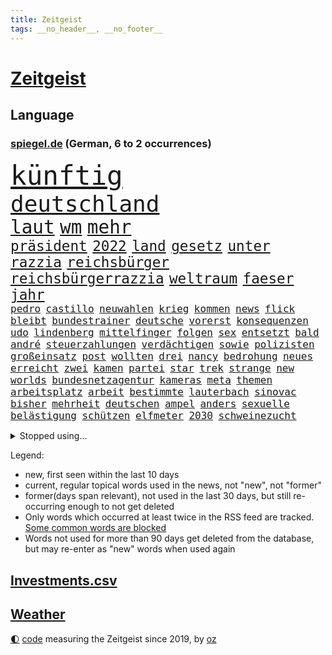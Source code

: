 ```yaml
---
title: Zeitgeist
tags: __no_header__, __no_footer__
---
```


# [Zeitgeist](https://oliz.io/zeitgeist/)

## Language

<h3><a href="https://www.spiegel.de" target="_blank">spiegel.de</a> (German, 6 to 2 occurrences)</h3>
<p style="font-family:monospace">
<span style="font-size:32pt"><a href="news_links.html#künftig" class="current">künftig</a></span>
<br>
<span style="font-size:27pt"><a href="news_links.html#deutschland" class="current">deutschland</a></span>
<br>
<span style="font-size:22pt"><a href="news_links.html#laut" class="current">laut</a></span>
<span style="font-size:22pt"><a href="news_links.html#wm" class="current">wm</a></span>
<span style="font-size:22pt"><a href="news_links.html#mehr" class="current">mehr</a></span>
<br>
<span style="font-size:17pt"><a href="news_links.html#präsident" class="current">präsident</a></span>
<span style="font-size:17pt"><a href="news_links.html#2022" class="current">2022</a></span>
<span style="font-size:17pt"><a href="news_links.html#land" class="current">land</a></span>
<span style="font-size:17pt"><a href="news_links.html#gesetz" class="current">gesetz</a></span>
<span style="font-size:17pt"><a href="news_links.html#unter" class="current">unter</a></span>
<span style="font-size:17pt"><a href="news_links.html#razzia" class="current">razzia</a></span>
<span style="font-size:17pt"><a href="news_links.html#reichsbürger" class="new">reichsbürger</a></span>
<span style="font-size:17pt"><a href="news_links.html#reichsbürgerrazzia" class="new">reichsbürgerrazzia</a></span>
<span style="font-size:17pt"><a href="news_links.html#weltraum" class="current">weltraum</a></span>
<span style="font-size:17pt"><a href="news_links.html#faeser" class="current">faeser</a></span>
<span style="font-size:17pt"><a href="news_links.html#jahr" class="current">jahr</a></span>
<br>
<span style="font-size:12pt"><a href="news_links.html#pedro" class="new">pedro</a></span>
<span style="font-size:12pt"><a href="news_links.html#castillo" class="new">castillo</a></span>
<span style="font-size:12pt"><a href="news_links.html#neuwahlen" class="current">neuwahlen</a></span>
<span style="font-size:12pt"><a href="news_links.html#krieg" class="current">krieg</a></span>
<span style="font-size:12pt"><a href="news_links.html#kommen" class="current">kommen</a></span>
<span style="font-size:12pt"><a href="news_links.html#news" class="current">news</a></span>
<span style="font-size:12pt"><a href="news_links.html#flick" class="current">flick</a></span>
<span style="font-size:12pt"><a href="news_links.html#bleibt" class="current">bleibt</a></span>
<span style="font-size:12pt"><a href="news_links.html#bundestrainer" class="current">bundestrainer</a></span>
<span style="font-size:12pt"><a href="news_links.html#deutsche" class="current">deutsche</a></span>
<span style="font-size:12pt"><a href="news_links.html#vorerst" class="current">vorerst</a></span>
<span style="font-size:12pt"><a href="news_links.html#konsequenzen" class="current">konsequenzen</a></span>
<span style="font-size:12pt"><a href="news_links.html#udo" class="new">udo</a></span>
<span style="font-size:12pt"><a href="news_links.html#lindenberg" class="new">lindenberg</a></span>
<span style="font-size:12pt"><a href="news_links.html#mittelfinger" class="new">mittelfinger</a></span>
<span style="font-size:12pt"><a href="news_links.html#folgen" class="current">folgen</a></span>
<span style="font-size:12pt"><a href="news_links.html#sex" class="current">sex</a></span>
<span style="font-size:12pt"><a href="news_links.html#entsetzt" class="current">entsetzt</a></span>
<span style="font-size:12pt"><a href="news_links.html#bald" class="current">bald</a></span>
<span style="font-size:12pt"><a href="news_links.html#andré" class="current">andré</a></span>
<span style="font-size:12pt"><a href="news_links.html#steuerzahlungen" class="new">steuerzahlungen</a></span>
<span style="font-size:12pt"><a href="news_links.html#verdächtigen" class="current">verdächtigen</a></span>
<span style="font-size:12pt"><a href="news_links.html#sowie" class="current">sowie</a></span>
<span style="font-size:12pt"><a href="news_links.html#polizisten" class="current">polizisten</a></span>
<span style="font-size:12pt"><a href="news_links.html#großeinsatz" class="current">großeinsatz</a></span>
<span style="font-size:12pt"><a href="news_links.html#post" class="current">post</a></span>
<span style="font-size:12pt"><a href="news_links.html#wollten" class="current">wollten</a></span>
<span style="font-size:12pt"><a href="news_links.html#drei" class="current">drei</a></span>
<span style="font-size:12pt"><a href="news_links.html#nancy" class="current">nancy</a></span>
<span style="font-size:12pt"><a href="news_links.html#bedrohung" class="current">bedrohung</a></span>
<span style="font-size:12pt"><a href="news_links.html#neues" class="current">neues</a></span>
<span style="font-size:12pt"><a href="news_links.html#erreicht" class="current">erreicht</a></span>
<span style="font-size:12pt"><a href="news_links.html#zwei" class="current">zwei</a></span>
<span style="font-size:12pt"><a href="news_links.html#kamen" class="current">kamen</a></span>
<span style="font-size:12pt"><a href="news_links.html#partei" class="current">partei</a></span>
<span style="font-size:12pt"><a href="news_links.html#star" class="current">star</a></span>
<span style="font-size:12pt"><a href="news_links.html#trek" class="current">trek</a></span>
<span style="font-size:12pt"><a href="news_links.html#strange" class="new">strange</a></span>
<span style="font-size:12pt"><a href="news_links.html#new" class="current">new</a></span>
<span style="font-size:12pt"><a href="news_links.html#worlds" class="current">worlds</a></span>
<span style="font-size:12pt"><a href="news_links.html#bundesnetzagentur" class="current">bundesnetzagentur</a></span>
<span style="font-size:12pt"><a href="news_links.html#kameras" class="current">kameras</a></span>
<span style="font-size:12pt"><a href="news_links.html#meta" class="current">meta</a></span>
<span style="font-size:12pt"><a href="news_links.html#themen" class="current">themen</a></span>
<span style="font-size:12pt"><a href="news_links.html#arbeitsplatz" class="current">arbeitsplatz</a></span>
<span style="font-size:12pt"><a href="news_links.html#arbeit" class="current">arbeit</a></span>
<span style="font-size:12pt"><a href="news_links.html#bestimmte" class="current">bestimmte</a></span>
<span style="font-size:12pt"><a href="news_links.html#lauterbach" class="current">lauterbach</a></span>
<span style="font-size:12pt"><a href="news_links.html#sinovac" class="new">sinovac</a></span>
<span style="font-size:12pt"><a href="news_links.html#bisher" class="current">bisher</a></span>
<span style="font-size:12pt"><a href="news_links.html#mehrheit" class="current">mehrheit</a></span>
<span style="font-size:12pt"><a href="news_links.html#deutschen" class="current">deutschen</a></span>
<span style="font-size:12pt"><a href="news_links.html#ampel" class="current">ampel</a></span>
<span style="font-size:12pt"><a href="news_links.html#anders" class="current">anders</a></span>
<span style="font-size:12pt"><a href="news_links.html#sexuelle" class="current">sexuelle</a></span>
<span style="font-size:12pt"><a href="news_links.html#belästigung" class="current">belästigung</a></span>
<span style="font-size:12pt"><a href="news_links.html#schützen" class="current">schützen</a></span>
<span style="font-size:12pt"><a href="news_links.html#elfmeter" class="current">elfmeter</a></span>
<span style="font-size:12pt"><a href="news_links.html#2030" class="current">2030</a></span>
<span style="font-size:12pt"><a href="news_links.html#schweinezucht" class="new">schweinezucht</a></span>
</p>
<details>
<summary>Stopped using...</summary>
<p class="former" style="font-size:12pt">
bayer(777) leverkusen(777) magdeburg(777) meinung(776) angeordnet(775) lisa(775) 37(774) positiv(774) st(774) versorgt(774) you(774) champions(773) christoph(773) coronainfektion(773) facebook(773) froh(773) inter(773) mailand(773) mittelmeer(773) strengere(773) 2015(772) asche(772) beschimpft(772) bmw(772) carsten(772) getan(772) material(772) oberbürgermeister(772) parteichef(772) regierungschefs(772) vergangene(772) verluste(772) bsc(771) ehefrau(771) einstieg(771) gebaut(771) investieren(771) lust(771) musiker(771) regen(771) strand(771) suspendiert(771) veranstaltung(771) verurteilte(771) weltmeister(771) berichterstattung(770) coronaausbruch(770) fdpchef(770) identifiziert(770) konzerne(770) lag(770) moderne(770) nürnberg(770) organisationen(770) pocht(770) schlechten(770) signal(770) stich(770) tweet(770) vereinten(770) weitet(770) abstand(769) berühmt(769) erfahrungen(769) jedem(769) keller(769) quarantäne(769) unabhängige(769) versprach(769) außen(768) beweisen(768) nutzte(768) bisherige(767) parteitag(767) trainieren(767) trauer(767) unterwegs(767) zuge(767) entlassung(766) evakuiert(766) feier(766) lastwagen(766) militärs(766) rtl(766) schriftstellerin(766) sendet(766) tötet(766) ankündigung(765) ausflug(765) außer(765) größer(765) menschenleben(765) möglichen(765) mütter(765) wohnen(765) wort(765) attentat(764) ausreichend(764) hubertus(764) quartal(764) wütend(764) aufgegeben(763) bielefeld(763) durchsuchungen(763) gestoßen(763) lewis(763) mode(763) sichergestellt(763) zwischenzeitlich(763) augsburg(762) auskunft(762) bolsonaro(762) englische(762) jedenfalls(762) lernen(762) missbraucht(762) 96(761) frust(761) kochen(761) frachter(760) regiert(760) weite(760) wirtschaftlichen(760) anlagen(759) arabische(759) jair(759) trafen(759) ermittlern(758) fragt(758) normalität(758) dar(757) gesamten(757) haaland(757) aktie(756) mieten(756) 1500(755) konkrete(755) marsch(754) erfolgreichsten(753) geprägt(753) le(753) loswerden(753) motor(753) eigenem(752) erderwärmung(752) vorgelegt(751) bestmarke(750) parallelen(749) sichert(749) detail(748) offenbart(748) erwachsene(747) beschlagnahmt(746) erschießt(746) legende(746) gesichert(745) politikerin(745) angehörige(743) behalten(743) fan(742) handy(742) vorwürfen(742) panik(741) unterdessen(741) moderatorin(739) katja(738) katharina(736) sarah(729) tuchel(726) veränderungen(726) erhebliche(723) eingeräumt(722) staatsoberhaupt(716) marine(711) tolle(710) gelangen(707) ärmelkanal(701) jessica(699) rekorde(695) polizeiruf(673) höheres(670) räumte(665) karriereende(654) skandale(637) chile(636) verantwortliche(607) gregor(604) investor(602) abgestürzt(599) reichtum(565) fußballstar(564) holz(558) 25jährige(550) 83(539) sächsische(536) benzinpreise(529) zusammenarbeiten(528) court(526) supreme(526) bürgern(523) stehe(519) sammelt(518) knochen(515) unseres(512) urteilte(512) lee(511) drohenden(510) astronomen(503) 9(496) warnungen(495) vierjährige(494) verurteilung(492) insbesondere(486) landsleute(480) las(480) vegas(480) erfolglos(474) erscheint(473) gremium(473) höchstwert(465) unterdrückung(465) exil(459) aufträge(456) erling(454) ali(453) anhängern(448) börsen(445) bombe(443) world(442) angestellten(438) kritischen(436) pauli(433) gefiel(430) minderheiten(430) tiger(423) militärmanöver(419) menschliche(416) südkoreas(416) söders(415) vorsitz(410) amtskollegen(407) siebten(406) spiegelrecherchen(403) annulliert(402) abschreckung(401) arbeitslosen(398) betrunken(395) messenger(394) regierungschefin(394) osteuropa(393) einander(390) ampelparteien(389) lädt(387) bremens(385) geheimdienste(385) überrollt(385) anfangen(379) ausgeben(370) trip(365) airlines(360) dutzenden(360) bundesfinanzminister(358) khan(357) explodieren(353) martina(351) tauschen(349) sportliche(348) beschossen(347) arbeitsminister(343) behält(343) überlebten(340) staatsbürger(339) senden(334) personalnot(333) ersatz(329) weltbekannt(327) propaganda(326) jeweils(325) heikel(324) wackelt(321) südosten(320) weiten(320) vorm(315) meere(313) wild(312) lebenshaltungskosten(311) überwachung(311) anträge(309) geplatzt(309) wettkampf(309) teppich(302) kasachstan(301) sony(301) lagern(299) algerien(296) provozierte(296) klingen(295) bestürzt(294) fremd(293) filmemacher(292) frankfurts(291) konsumenten(291) massenmord(289) gastbeitrag(288) erstem(286) geiselnahme(285) rüstungskonzern(285) unweit(284) fehlverhalten(283) schlacht(282) umfragen(278) anziehen(277) gründlich(274) außergewöhnlich(272) begleiten(271) parlamentswahl(271) rené(271) antisemitismusvorwürfe(270) barack(269) spdchef(269) asylsuchende(268) ahnung(267) benötigt(266) tui(266) verhilft(265) zugenommen(265) umzusetzen(264) kippen(263) indischen(261) bevorstehende(259) fluss(259) gegendemonstranten(259) inakzeptable(259) lücken(259) bulli(258) verspätet(258) schwarzmeerflotte(257) drohten(253) nukleare(252) freizeitpark(250) russisch(249) anpassung(248) starkregen(248) zügig(247) charkiw(246) hauptdarsteller(246) jochen(246) kurse(246) künstlerin(246) eigentor(245) absichtlich(243) entlastungspaket(243) institutionen(241) dilemma(239) unfällen(238) iwan(237) großstadt(236) begrenzt(235) jünger(235) ergab(233) coronalockdowns(231) glaube(231) slowenien(231) sizilien(230) kalt(227) minimal(224) diagnostiziert(223) neuerdings(222) rivalen(222) lukas(220) schwarzes(218) ernste(216) geheimdienstinformationen(216) öpnv(216) registrierte(215) entsprechend(214) privathaushalte(212) zugänglich(211) schlechtem(210) nachvollziehbar(207) impfkommission(206) iaea(205) traditionen(205) moskwa(204) qualifying(204) brasilianische(203) aufeinander(202) stichwahl(202) note(200) bundeskanzlers(199) gekürzt(199) jesus(199) regieren(199) panzerlieferungen(198) pogba(197) sobald(197) unglücks(197) inspiration(196) perfekte(196) ausfuhren(195) errichten(195) export(195) hindernisse(194) verdrängen(194) lokführer(193) zusehends(191) airport(190) kippt(189) basketball(188) mobbing(188) netzagenturchef(188) steuerhinterziehung(188) birgt(186) 73jährige(184) r(184) gegenoffensive(182) klimakatastrophe(182) potenzial(181) tankstelle(181) wehrte(181) spezialisten(180) hauptrolle(179) ibiza(179) lösungen(179) 1200(178) belastungsprobe(178) brennen(177) brennende(177) dolly(177) reporterin(177) chinesischer(176) klimaschädlichen(176) ausbauen(175) sinne(175) fahndung(174) geradezu(174) enttäuschte(173) reumütig(172) leipzigs(171) tiefer(171) 110(170) alleingang(170) heimspiel(170) kommissarin(170) vollgas(170) 37jährige(168) ausgesucht(168) irgendwo(168) angestrebten(166) befeuert(166) feldmann(166) saisonbeginn(166) luka(165) matchwinner(164) 180(163) leopardpanzer(163) hundertjährige(161) madrids(161) gamechanger(160) maschine(160) miss(160) volle(160) grundschule(159) verdiente(158) darja(157) geschrumpft(157) notaufnahme(157) tagsüber(157) verfügen(157) überflutungen(157) jährliche(156) massenpanik(156) kommunistischen(155) fehlstart(154) freibad(154) obendrein(153) gouverneurin(152) 18jährigen(151) angepasst(151) camper(151) olympiasiegerin(151) paolo(151) statthalter(151) bewiesen(150) dänemarks(150) geübt(150) verunglückten(150) ekel(149) familienmitglieder(149) kostenlose(148) momenten(148) midlifekolumne(147) tatverdacht(147) usmodel(147) wanderer(147) gesichtern(146) instrument(146) matthew(146) blatt(145) fühlten(143) heide(143) schreibtisch(143) stille(143) anstehende(142) graham(142) spdchefin(142) 1974(141) erntet(141) heißer(141) abschwung(140) untätigkeit(140) vorantreiben(140) wellbrock(140) 27jährige(139) ankam(139) expertenrat(139) begegnen(138) übergewinne(138) bruttoinlandsprodukt(137) pflegeheimen(137) grimm(136) indigenen(136) veronika(136) wuchs(136) atomkraftwerken(135) benziner(134) forschen(134) antisemitismusvorwürfen(133) dorfes(133) kontroversen(133) uneins(133) vulkanausbruch(133) albtraum(132) errichtet(132) grundstein(131) urlauber(131) brillen(130) drogendealer(130) asteroiden(129) reaktoren(129) reservisten(129) warnten(129) zugezogen(129) nachbarstaaten(128) gescheiterten(127) agierte(126) fremder(126) sparmaßnahmen(126) aberkannt(125) juristisches(125) kostspielig(125) churchill(124) erwartete(124) mächtigste(124) stadtwerke(124) lohnerhöhungen(123) 17jähriger(122) erdatmosphäre(122) gefangener(122) verwarnt(122) gruß(121) klausmichael(121) kühne(121) anfechten(120) kohlekraftwerk(120) streicheln(120) manila(119) staatshilfe(119) vordergrund(119) 151(118) kreativ(118) kurzfristige(118) gesichter(117) plane(117) dauerhafte(116) giftiger(116) heimischen(116) heizkosten(116) unterbricht(116) abitur(115) atmen(113) entschlossen(113) jahn(113) vincent(113) 1979(112) gefängnissen(112) gerufen(112) neueste(112) stichelt(112) wmpunkte(112) gesprächsbereit(111) spielberg(111) stationiert(110) neukölln(109) unterkunft(109) back(108) geschmolzen(108) schlechteste(108) koma(107) staatsschutz(107) britischem(106) ellen(106) hinterfragen(106) kilowattstunde(106) pyrenäen(106) bildband(105) gegenseite(105) hinterland(105) gaskunden(104) laden(104) militärhilfen(104) modeikone(104) umgehend(104) berechnungen(103) glätten(103) demonstration(102) volksheld(101) belästigt(100) pulverisiert(100) beseitigt(99) business(99) europameisterschaft(99) tipp(99) bildschirme(98) bundestagspräsidentin(98) extremisten(98) herstellen(98) reggae(98) saniert(98) treffern(98) erwachsen(97) hannah(97) durchschnittlich(96) abzufedern(95) fremde(95) nationalsozialisten(95) rundfunk(95) toiletten(95) 1993(94) alfons(94) frühjahr(94) lernten(94) messungen(94) steuererklärung(94) vernichtend(94) bros(93) harmlos(93) kooperiert(92) schuhbeck(92) tv+(92) usspitzenpolitikerin(92) amazons(91) atommeiler(91) bundespräsidenten(91) flüssen(91) gekrönt(91) getreidefrachter(91) kiez(91) nix(91) wiesbaden(91) wunderbar(91) 05(90) beworben(90) footballstar(90) rundfunks(90) späte(90) derzeitigen(89) ticketpreise(89) atomdrohungen(88) atomkraftwerk(88) inflationsgeplagten(88) kernphysiker(88) schreckt(88) sternen(88) asylunterkunft(87) ausliefern(87) sortiert(87) usrepräsentantenhauses(87) wildes(87) wohnwagen(87) abgekupfert(86) aufsicht(86) fotoapp(85) k(85) sendeanstalten(85) torwartfehler(85) verkehrsverbund(85) vierjähriges(85) einzigartig(84) kobel(84) migrantenboot(84) rechtspopulistischen(84) steuerunterlagen(84) verdonnert(84) vorsaison(84) brighton(83) buhrow(83) dosen(83) geborene(83) parteivorsitzenden(83) rowling(83) aufbegehren(82) beauftragte(82) biografie(82) kreative(82) teuerste(82) verifizieren(82) extremismus(81) fischsterben(81) identifizierten(81) lawrence(81) schiffsverkehrs(81) traumatische(81) verstöße(81) pizza(80) rihanna(80) rihannas(80) sympathien(80) toronto(80) bevorzugen(79) biologischen(79) böses(79) durchgang(79) energiepauschale(79) lula(79) mannschaften(79) veraltete(79) boni(78) brasilienwahl(78) deckelung(78) tagelang(78) wüstefeld(78) ansteckend(77) café(77) evamaria(77) grenzfluss(77) intrigen(77) philips(77) sieglos(77) tefal(77) traurigen(77) verschwörungstheoretiker(77) antisemitisch(76) betonte(76) brigitte(76) führungsrolle(76) gaspreisdeckel(76) kollektive(76) saisonsieg(76) schärfe(76) verschaffte(76) veruntreut(76) wiederholten(76) yoga(76) benko(75) kommunisten(75) preisbremse(75) sprachlos(75) talente(75) verifizierung(75) lenken(74) spionage(74) täuschte(74) berühmtem(73) rätseln(73) abbrechen(72) brooklyn(72) god(72) marschflugkörper(72) nets(72) wunde(72) dalai(71) durchhalten(71) exfinanzchef(71) extrainer(71) goslar(71) indianapolis(71) lama(71) scheidung(71) telefonierte(71) kertschbrücke(70) maximal(70) unterzahl(70) zuschuss(70) überflügelt(70) austragung(69) behzad(69) nbastar(69) nobelpreisträger(69) plädoyer(69) uhren(69) abgase(68) ausmacht(68) blogger(68) eingesetzte(68) geklappt(68) lobbyverband(68) milliardengewinne(68) speichert(68) zurückgerufen(68) conference(67) dates(67) dončić(67) einkassiert(67) tonga(67) zypern(67) 69jährige(66) gruselig(66) heikler(66) jk(66) kurznachrichtendienst(66) schutt(66) abtrünnigen(65) bundesnetzagenturchef(65) schwestern(65) wechseljahre(65) badenwürttembergischen(64) gegeneinander(64) gesetzten(64) ndr(64) neapel(64) polizeichef(64) teilnehmern(64) geweint(63) hinreichenden(63) klimaschutzsofortprogramm(63) modernes(63) national(63) nio(63) schief(63) seilwinde(63) simuliert(63) treibhausgasen(63) öllecks(63) aufgehalten(62) entbindung(62) ernüchternd(62) jansen(62) praktisch(62) werkstatt(62) überfährt(62) 1400(61) 2050(61) bayernstars(61) befestigten(61) beschädigtes(61) hells(61) schwächeln(61) diskutierten(60) grundsatzrede(60) neunjähriger(60) fehlgeburten(59) gefehlt(59) massagen(59) nbaprofi(59) panikattacke(59) absichten(58) besessen(58) einkaufstour(58) ey(58) hassan(58) meeresboden(58) mintzlaff(58) pflichten(58) schnürt(58) spitzer(58) tarifstreit(58) verkraftbar(58) 650000(57) accounts(57) haaspilot(57) nachrichtendienste(57) potter(57) unterbrochen(57) 1971(56) angesehen(56) anschuldigung(56) mittelstand(56) rettungsschirm(56) sprangen(56) stützt(56) ansbach(55) aufgeheizt(54) eidgenössische(54) exklub(54) hessischen(54) kleinste(54) verdeutlicht(54) 217(53) gravierender(53) memoiren(53) rams(53) spiegelreport(53) symbolfigur(53) wärmste(53) 1922(52) beifahrer(52) brennholz(52) dokumentieren(52) drohung(52) ersparnisse(52) geklaut(52) touchdowns(52) antrieb(51) autokraten(51) erschöpft(51) geschasste(51) verglichen(51) womit(51) abwahl(50) epoche(50) kölnfan(50) legendär(50) sack(50) verstaatlichung(50) vielmehr(50) wahlergebnis(50) drängten(49) eingestrichen(49) exzellente(49) flatrate(49) moukoko(49) steven(49) wussten(49) youssoufa(49) álvarez(49) 1952(48) arroganz(48) blanchett(48) cate(48) frühling(48) inspiriert(48) nebel(48) staatsoberhäupter(48) wdrintendant(48) amini(47) handball(47) hütte(47) langes(47) mahsa(47) massiver(47) sozialdemokratische(47) 787(46) bundespartei(46) kriegsdienst(46) krisenstimmung(46) nbasuperstar(46) anschluss(45) asteroid(45) fälschlicherweise(45) holzofen(45) silva(45) elektronische(44) expertenkommission(44) grundschulen(44) standard(44) distanzierte(43) gaslieferstopps(43) häuschen(43) andernfalls(42) flugzeugabsturz(42) kanzlerbesuch(42) lakers(42) t72panzer(42) abrupt(41) erschien(41) eröffnete(41) gesungen(41) mögen(41) pen(41) russlandpolitik(41) spezialeinheit(41) waldstück(41) enormen(40) guttenberg(40) karltheodor(40) sanierung(40) staatsgäste(40) wale(40) wmchancen(40) zenit(40) zurückgestellt(40) überfahren(40) 300000(39) anastasia(39) biefang(39) dramatisches(39) eitelkeit(39) expeditionen(39) fußballstadion(39) kommandeurin(39) landstriche(39) mad(39) podolski(39) raketentests(39) wahnsinnig(39) abwesenheit(38) benito(38) energetische(38) erkrankter(38) grundsicherung(38) handballbund(38) heizperiode(38) insight(38) mediator(38) mussolini(38) volksabstimmung(38) weltbank(38) einberufung(37) kampagnen(37) nova(37) verhelfen(37) werbekunden(37) haushalten(36) nike(36) rascher(36) wahlsieg(36) übergewicht(36) überheblichkeit(36) abgeholzt(35) auszeichnung(35) gaspreises(35) kriegstreiber(35) kunstflieger(35) regierungsmitglied(35) 30führung(34) abgelegenen(34) bergen(34) kaiserin(34) massenweise(34) goncourt(33) nachkommen(33) oecd(33) schubsen(33) alarmstimmung(32) baseball(32) bolsonaros(32) einberufungsstellen(32) gegenstände(32) homerun(32) provokationen(32) rasmussen(32) byd(31) mauer(31) pilze(31) reizthemen(31) vogelarten(31) vorziehen(31) abgeriegelt(30) mordverdacht(30) schüren(30) zusammenhalten(30) a1(29) autohersteller(29) björn(29) fangen(29) gewalttäter(29) gewählte(29) höcke(29) photoshop(29) saubere(29) toskana(29) desinformation(28) kopfschmerzen(28) künstlicher(28) li(28) mama(28) mats(28) puerto(28) rico(28) rücklagen(28) rückstand(28) sahedan(28) abgeraten(27) manipuliert(27) rotgrün(27) semester(27) titanic(27) demoskopen(26) inácio(26) luiz(26) memes(26) series(26) wohngebäude(26) bdi(25) bedingt(25) optionen(25) vergibt(25) britin(24) bundesforschungsministerin(24) energiepreisbremse(24) erinnerte(24) mitteilung(24) tafeln(24) basiert(23) intensivmediziner(23) karagiannidis(23) kopfhörer(23) tropensturm(23) zitierte(23) blank(22) cyberangriff(22) entdecker(22) inspektionen(22) mine(22) neuerliche(22) andresen(21) besteigen(21) klopps(21) pool(21) rasmus(21) schuldspruch(21) wahlerfolg(21) wochenbeginn(21) augenzeugen(20) daei(20) lsd(20) lügt(20) spitzenspiel(20) egoismus(19) erschütternde(19) ideologischen(19) jamaikaner(19) reinhard(19) zwielichtige(19) alarmbereitschaft(18) befreiungsschlag(18) cheftrainer(18) familienalltag(18) gigantischer(18) mittels(18) novum(18) stühle(18) trümmern(18) verzögert(18) anspielung(17) ausgestiegen(17) fluffigem(17) gags(17) lungenentzündung(17) mitarbeitern(17) schadstoffteam(17) sprengkraft(17) südukrainische(17) fusion(16) regierungsgegner(16) staatsoper(16) sticker(16) verachtet(16) baukosten(15) beäugt(15) cannabislegalisierung(15) hochwertiges(15) interessanten(15) landesteil(15) maurice(15) möglichkeit(15) p(15) stünden(15) tabellenende(15) tvbox(15) cosco(14) falschparken(14) hochzeiten(14) kitapflicht(14) personalien(14) schutzausrüstung(14) abenteuer(13) buchmesse(13) doug(13) henning(13) mastriano(13) mitarbeiterinnen(13) braverman(12) diversität(12) initiativen(12) menschenrechtsorganisation(12) rekordversuch(12) rücknahme(12) sirenen(12) suella(12) zwischenruf(12) danken(11) erprobte(11) geschaffen(11) nbasaison(11) nächtlichen(11) redbullchef(11) rekrutieren(11) uskonzern(11)
</p>
</details>
<p>Legend:
<ul>
<li><span class="new">new</span>, first seen within the last 10 days</li>
<li><span class="current">current</span>, regular topical words used in the news, not "new", not "former"</li>
<li><span class="former">former(days span relevant)</span>, not used in the last 30 days, but still re-occurring enough to not get deleted</li>
<li>Only words which occurred at least twice in the RSS feed are tracked. <a href="language/filters.py">Some common words are blocked</a></li>
<li>Words not used for more than 90 days get deleted from the database, but may re-enter as "new" words when used again</li>
</ul>
</p>

## [Investments](investments.html)[.csv](investments.csv)

## [Weather](weather.html)

<footer>
<a href="javascript:toggleTheme()" class="nav">🌓</a>
<a href="https://github.com/ooz/zeitgeist">code</a> measuring the Zeitgeist since 2019, by <a href="https://oliz.io">oz</a>
</footer>
